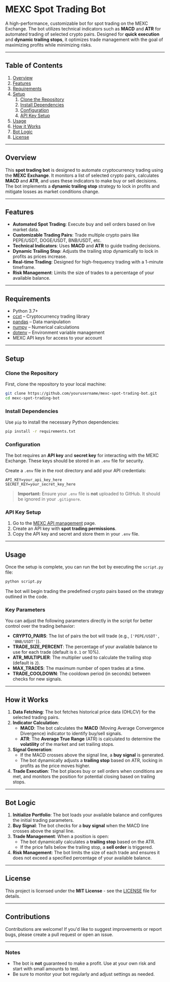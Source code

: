 
# MEXC Spot Trading Bot

A high-performance, customizable bot for spot trading on the MEXC Exchange. The bot utilizes technical indicators such as **MACD** and **ATR** for automated trading of selected crypto pairs. Designed for **quick execution** and **dynamic trailing stops**, it optimizes trade management with the goal of maximizing profits while minimizing risks.

---

## Table of Contents

1. [Overview](#overview)
2. [Features](#features)
3. [Requirements](#requirements)
4. [Setup](#setup)
    1. [Clone the Repository](#clone-the-repository)
    2. [Install Dependencies](#install-dependencies)
    3. [Configuration](#configuration)
    4. [API Key Setup](#api-key-setup)
5. [Usage](#usage)
6. [How it Works](#how-it-works)
7. [Bot Logic](#bot-logic)
8. [License](#license)

---

## Overview

This **spot trading bot** is designed to automate cryptocurrency trading using the **MEXC Exchange**. It monitors a list of selected crypto pairs, calculates **MACD** and **ATR**, and uses these indicators to make buy or sell decisions. The bot implements a **dynamic trailing stop** strategy to lock in profits and mitigate losses as market conditions change.

---

## Features

- **Automated Spot Trading**: Execute buy and sell orders based on live market data.
- **Customizable Trading Pairs**: Trade multiple crypto pairs like PEPE/USDT, DOGE/USDT, BNB/USDT, etc.
- **Technical Indicators**: Uses **MACD** and **ATR** to guide trading decisions.
- **Dynamic Trailing Stop**: Adjusts the trailing stop dynamically to lock in profits as prices increase.
- **Real-time Trading**: Designed for high-frequency trading with a 1-minute timeframe.
- **Risk Management**: Limits the size of trades to a percentage of your available balance.

---

## Requirements

- Python 3.7+
- [ccxt](https://github.com/ccxt/ccxt) – Cryptocurrency trading library
- [pandas](https://pandas.pydata.org/) – Data manipulation
- [numpy](https://numpy.org/) – Numerical calculations
- [dotenv](https://pypi.org/project/python-dotenv/) – Environment variable management
- MEXC API keys for access to your account

---

## Setup

### Clone the Repository

First, clone the repository to your local machine:

```bash
git clone https://github.com/yourusername/mexc-spot-trading-bot.git
cd mexc-spot-trading-bot
```

### Install Dependencies

Use `pip` to install the necessary Python dependencies:

```bash
pip install -r requirements.txt
```

### Configuration

The bot requires an **API key** and **secret key** for interacting with the MEXC Exchange. These keys should be stored in an `.env` file for security.

Create a `.env` file in the root directory and add your API credentials:

```
API_KEY=your_api_key_here
SECRET_KEY=your_secret_key_here
```

> **Important:** Ensure your `.env` file is **not** uploaded to GitHub. It should be ignored in your `.gitignore`.

### API Key Setup

1. Go to the [MEXC API management](https://www.mexc.com) page.
2. Create an API key with **spot trading permissions**.
3. Copy the API key and secret and store them in your `.env` file.

---

## Usage

Once the setup is complete, you can run the bot by executing the `script.py` file:

```bash
python script.py
```

The bot will begin trading the predefined crypto pairs based on the strategy outlined in the code.

### Key Parameters

You can adjust the following parameters directly in the script for better control over the trading behavior:

- **CRYPTO_PAIRS**: The list of pairs the bot will trade (e.g., `['PEPE/USDT', 'BNB/USDT']`).
- **TRADE_SIZE_PERCENT**: The percentage of your available balance to use for each trade (default is `0.1` or 10%).
- **ATR_MULTIPLIER**: The multiplier used to calculate the trailing stop (default is `2`).
- **MAX_TRADES**: The maximum number of open trades at a time.
- **TRADE_COOLDOWN**: The cooldown period (in seconds) between checks for new signals.

---

## How it Works

1. **Data Fetching**: The bot fetches historical price data (OHLCV) for the selected trading pairs.
2. **Indicator Calculation**:
   - **MACD**: The bot calculates the **MACD** (Moving Average Convergence Divergence) indicator to identify buy/sell signals.
   - **ATR**: The **Average True Range** (ATR) is calculated to determine the **volatility** of the market and set trailing stops.
3. **Signal Generation**: 
   - If the MACD crosses above the signal line, a **buy signal** is generated.
   - The bot dynamically adjusts a **trailing stop** based on ATR, locking in profits as the price moves higher.
4. **Trade Execution**: The bot places buy or sell orders when conditions are met, and monitors the position for potential closing based on trailing stops.

---

## Bot Logic

1. **Initialize Portfolio**: The bot loads your available balance and configures the initial trading parameters.
2. **Buy Signal**: The bot checks for a **buy signal** when the MACD line crosses above the signal line.
3. **Trade Management**: When a position is open:
   - The bot dynamically calculates a **trailing stop** based on the ATR.
   - If the price falls below the trailing stop, a **sell order** is triggered.
4. **Risk Management**: The bot limits the size of each trade and ensures it does not exceed a specified percentage of your available balance.

---

## License

This project is licensed under the **MIT License** - see the [LICENSE](LICENSE) file for details.

---

## Contributions

Contributions are welcome! If you'd like to suggest improvements or report bugs, please create a pull request or open an issue. 

---


### Notes

- The bot is **not** guaranteed to make a profit. Use at your own risk and start with small amounts to test.
- Be sure to monitor your bot regularly and adjust settings as needed.
